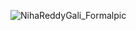 ![NihaReddyGali_Formalpic](https://user-images.githubusercontent.com/90106664/132106217-177cd589-380f-42f7-87b1-a6a3bcd41ff2.jpg)
